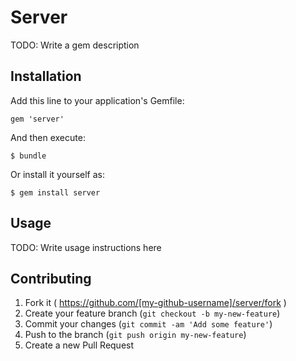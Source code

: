 # Server

TODO: Write a gem description

## Installation

Add this line to your application's Gemfile:

    gem 'server'

And then execute:

    $ bundle

Or install it yourself as:

    $ gem install server

## Usage

TODO: Write usage instructions here

## Contributing

1. Fork it ( https://github.com/[my-github-username]/server/fork )
2. Create your feature branch (`git checkout -b my-new-feature`)
3. Commit your changes (`git commit -am 'Add some feature'`)
4. Push to the branch (`git push origin my-new-feature`)
5. Create a new Pull Request
